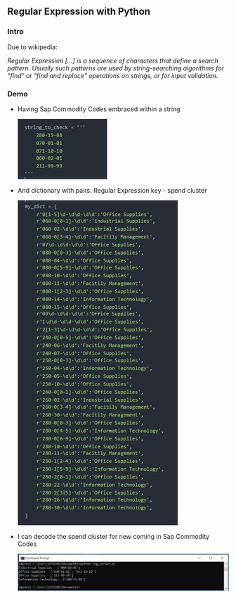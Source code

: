 <h2>Regular Expression with Python</h2>
<h3>Intro</h3>
<p>Due to wikipedia:</p>
<p><i>Regular Expression [...] is a sequence of characters that define a search pattern. Usually such patterns are used by string-searching algorithms for "find" or "find and replace" operations on strings, or for input validation.</i></p>
<h3>Demo</h3>
<ul>
  <li>Having Sap Commodity Codes embraced within a string</li>
  <p><img src="images/string.JPG"></p>
  <li>And dictionary with pairs: Regular Expression key - spend cluster</li>
  <p><img src="images/re.JPG"></p>
  <li>I can decode the spend cluster for new coming in Sap Commodity Codes</li>
  <p><img src="images/outcome.jpg"></p>
</ul>

